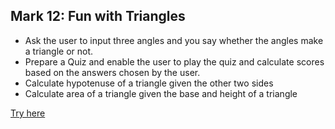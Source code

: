 ## Mark 12: Fun with Triangles

+ Ask the user to input three angles and you say whether the angles make a triangle or not.
+ Prepare a Quiz and enable the user to play the quiz and calculate scores based on the answers chosen by the user.
+ Calculate hypotenuse of a triangle given the other two sides
+ Calculate area of a triangle given the base and height of a triangle

[Try here](https://funwithtriangles.anubhavdubey13.repl.co/)